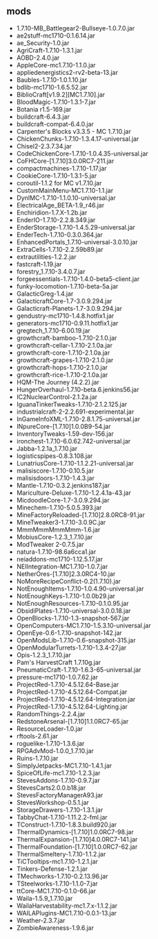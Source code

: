 ## mods
* 1.7.10-MB_Battlegear2-Bullseye-1.0.7.0.jar
* ae2stuff-mc1710-0.1.6.14.jar
* ae_Security-1.0.jar
* AgriCraft-1.7.10-1.3.1.jar
* AOBD-2.4.0.jar
* AppleCore-mc1.7.10-1.1.0.jar
* appliedenergistics2-rv2-beta-13.jar
* Baubles-1.7.10-1.0.1.10.jar
* bdlib-mc1710-1.6.5.52.jar
* BiblioCraft[v1.9.2][MC1.7.10].jar
* BloodMagic-1.7.10-1.3.1-7.jar
* Botania r1.5-169.jar
* buildcraft-6.4.3.jar
* buildcraft-compat-6.4.0.jar
* Carpenter's Blocks v3.3.5 - MC 1.7.10.jar
* ChickenChunks-1.7.10-1.3.4.17-universal.jar
* Chisel2-2.3.7.34.jar
* CodeChickenCore-1.7.10-1.0.4.35-universal.jar
* CoFHCore-[1.7.10]3.0.0RC7-211.jar
* compactmachines-1.7.10-1.17.jar
* CookieCore-1.7.10-1.3.1-5.jar
* coroutil-1.1.2 for MC v1.7.10.jar
* CustomMainMenu-MC1.7.10-1.1.jar
* DynIMC-1.7.10-1.1.0.10-universal.jar
* ElectricalAge_BETA-1.9_r46.jar
* Enchiridion-1.7.X-1.2b.jar
* EnderIO-1.7.10-2.2.8.349.jar
* EnderStorage-1.7.10-1.4.5.29-universal.jar
* EnderTech-1.7.10-0.3.0.364.jar
* EnhancedPortals_1.7.10-universal-3.0.10.jar
* ExtraCells-1.7.10-2.2.59b89.jar
* extrautilities-1.2.2.jar
* fastcraft-1.19.jar
* forestry_1.7.10-3.4.0.7.jar
* forgeessentials-1.7.10-1.4.0-beta5-client.jar
* funky-locomotion-1.7.10-beta-5a.jar
* GalacticGreg-1.4.jar
* GalacticraftCore-1.7-3.0.9.294.jar
* Galacticraft-Planets-1.7-3.0.9.294.jar
* gendustry-mc1710-1.4.8.hotfix1.jar
* generators-mc1710-0.9.11.hotfix1.jar
* gregtech_1.7.10-6.00.19.jar
* growthcraft-bamboo-1.7.10-2.1.0.jar
* growthcraft-cellar-1.7.10-2.1.0a.jar
* growthcraft-core-1.7.10-2.1.0a.jar
* growthcraft-grapes-1.7.10-2.1.0.jar
* growthcraft-hops-1.7.10-2.1.0.jar
* growthcraft-rice-1.7.10-2.1.0a.jar
* HQM-The Journey (4.2.2).jar
* HungerOverhaul-1.7.10-beta.6.jenkins56.jar
* IC2NuclearControl-2.1.2a.jar
* IguanaTinkerTweaks-1.7.10-2.1.2.125.jar
* industrialcraft-2-2.2.691-experimental.jar
* InGameInfoXML-1.7.10-2.8.1.75-universal.jar
* INpureCore-[1.7.10]1.0.0B9-54.jar
* InventoryTweaks-1.59-dev-156.jar
* ironchest-1.7.10-6.0.62.742-universal.jar
* Jabba-1.2.1a_1.7.10.jar
* logisticspipes-0.8.3.108.jar
* LunatriusCore-1.7.10-1.1.2.21-universal.jar
* malisiscore-1.7.10-0.10.5.jar
* malisisdoors-1.7.10-1.4.3.jar
* Mantle-1.7.10-0.3.2.jenkins187.jar
* Mariculture-Deluxe-1.7.10-1.2.4.1a-43.jar
* MicdoodleCore-1.7-3.0.9.294.jar
* Minechem-1.7.10-5.0.5.393.jar
* MineFactoryReloaded-[1.7.10]2.8.0RC8-91.jar
* MineTweaker3-1.7.10-3.0.9C.jar
* MmmMmmMmmMmm-1.6.jar
* MobiusCore-1.2.3_1.7.10.jar
* ModTweaker 2-0.7.5.jar
* natura-1.7.10-98.6a6cca1.jar
* neiaddons-mc1710-1.12.5.17.jar
* NEIIntegration-MC1.7.10-1.0.7.jar
* NetherOres-[1.7.10]2.3.0RC4-10.jar
* NoMoreRecipeConflict-0.2(1.7.10).jar
* NotEnoughItems-1.7.10-1.0.4.90-universal.jar
* NotEnoughKeys-1.7.10-1.0.0b29.jar
* NotEnoughResources-1.7.10-0.1.0.95.jar
* ObsidiPlates-1.7.10-universal-3.0.0.18.jar
* OpenBlocks-1.7.10-1.3-snapshot-567.jar
* OpenComputers-MC1.7.10-1.5.3.10-universal.jar
* OpenEye-0.6-1.7.10-snapshot-142.jar
* OpenModsLib-1.7.10-0.6-snapshot-315.jar
* OpenModularTurrets-1.7.10-1.3.4-27.jar
* Opis-1.2.3_1.7.10.jar
* Pam's HarvestCraft 1.7.10g.jar
* PneumaticCraft-1.7.10-1.6.3-65-universal.jar
* pressure-mc1710-1.0.7.62.jar
* ProjectRed-1.7.10-4.5.12.64-Base.jar
* ProjectRed-1.7.10-4.5.12.64-Compat.jar
* ProjectRed-1.7.10-4.5.12.64-Integration.jar
* ProjectRed-1.7.10-4.5.12.64-Lighting.jar
* RandomThings-2.2.4.jar
* RedstoneArsenal-[1.7.10]1.1.0RC7-65.jar
* ResourceLoader-1.0.jar
* rftools-2.61.jar
* roguelike-1.7.10-1.3.6.jar
* RPGAdvMod-1.0.0_1.7.10.jar
* Ruins-1.7.10.jar
* SimplyJetpacks-MC1.7.10-1.4.1.jar
* SpiceOfLife-mc1.7.10-1.2.3.jar
* StevesAddons-1.7.10-0.9.7.jar
* StevesCarts2.0.0.b18.jar
* StevesFactoryManagerA93.jar
* StevesWorkshop-0.5.1.jar
* StorageDrawers-1.7.10-1.3.1.jar
* TabbyChat-1.7.10-1.11.2.2-fml.jar
* TConstruct-1.7.10-1.8.3.build920.jar
* ThermalDynamics-[1.7.10]1.0.0RC7-98.jar
* ThermalExpansion-[1.7.10]4.0.0RC7-141.jar
* ThermalFoundation-[1.7.10]1.0.0RC7-62.jar
* ThermalSmeltery-1.7.10-1.1.2.jar
* TiCTooltips-mc1.7.10-1.2.1.jar
* Tinkers-Defense-1.2.1.jar
* TMechworks-1.7.10-0.2.13.96.jar
* TSteelworks-1.7.10-1.1.0-7.jar
* ttCore-MC1.7.10-0.1.0-66.jar
* Waila-1.5.9_1.7.10.jar
* WailaHarvestability-mc1.7.x-1.1.2.jar
* WAILAPlugins-MC1.7.10-0.0.1-13.jar
* Weather-2.3.7.jar
* ZombieAwareness-1.9.6.jar
